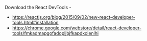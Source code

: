 Download the React DevTools - 
* https://reactjs.org/blog/2015/09/02/new-react-developer-tools.html#installation
* https://chrome.google.com/webstore/detail/react-developer-tools/fmkadmapgofadopljbjfkapdkoienihi
